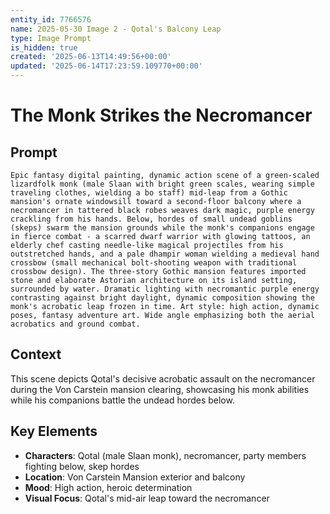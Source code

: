 ```yaml
---
entity_id: 7766576
name: 2025-05-30 Image 2 - Qotal's Balcony Leap
type: Image Prompt
is_hidden: true
created: '2025-06-13T14:49:56+00:00'
updated: '2025-06-14T17:23:59.109770+00:00'
---
```


# The Monk Strikes the Necromancer

## Prompt

```
Epic fantasy digital painting, dynamic action scene of a green-scaled lizardfolk monk (male Slaan with bright green scales, wearing simple traveling clothes, wielding a bo staff) mid-leap from a Gothic mansion's ornate windowsill toward a second-floor balcony where a necromancer in tattered black robes weaves dark magic, purple energy crackling from his hands. Below, hordes of small undead goblins (skeps) swarm the mansion grounds while the monk's companions engage in fierce combat - a scarred dwarf warrior with glowing tattoos, an elderly chef casting needle-like magical projectiles from his outstretched hands, and a pale dhampir woman wielding a medieval hand crossbow (small mechanical bolt-shooting weapon with traditional crossbow design). The three-story Gothic mansion features imported stone and elaborate Astorian architecture on its island setting, surrounded by water. Dramatic lighting with necromantic purple energy contrasting against bright daylight, dynamic composition showing the monk's acrobatic leap frozen in time. Art style: high action, dynamic poses, fantasy adventure art. Wide angle emphasizing both the aerial acrobatics and ground combat.

```

## Context

This scene depicts Qotal's decisive acrobatic assault on the necromancer during the Von Carstein mansion clearing, showcasing his monk abilities while his companions battle the undead hordes below.

## Key Elements

- **Characters**: Qotal (male Slaan monk), necromancer, party members fighting below, skep hordes
- **Location**: Von Carstein Mansion exterior and balcony
- **Mood**: High action, heroic determination
- **Visual Focus**: Qotal's mid-air leap toward the necromancer